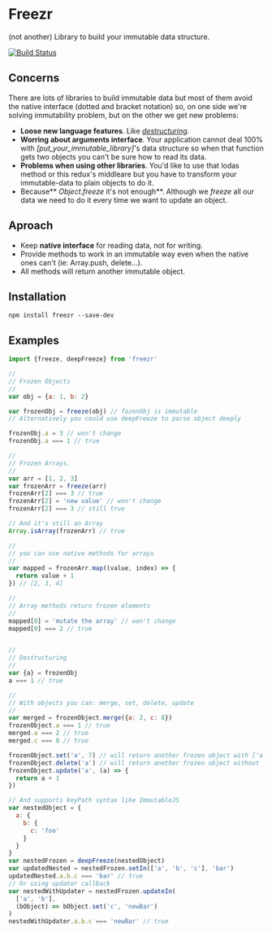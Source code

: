 # Freezr

(not another) Library to build your immutable data structure.

[![Build Status](https://travis-ci.org/carlesba/freezr.svg?branch=master)](https://travis-ci.org/carlesba/freezr)

## Concerns

There are lots of libraries to build immutable data but most of them avoid the native interface (dotted and bracket notation) so, on one side we're solving immutability problem, but on the other we get new problems:

- **Loose new language features**. Like *[destructuring](https://babeljs.io/docs/learn-es2015/#destructuring)*.
- **Worring about arguments interface**. Your application cannot deal 100% with *[put_your_immutable_library]*'s data structure so when that function gets two objects you can't be sure how to read its data.
- **Problems when using other libraries**. You'd like to use that lodas method or this redux's middleare but you have to transform your immutable-data to plain objects to do it.
- Because** *Object.freeze* it's not enough**. Although we *freeze* all our data we need to do it every time we want to update an object.

## Aproach

- Keep **native interface** for reading data, not for writing.
- Provide methods to work in an immutable way even when the native ones can't (ie: Array.push, delete…).
- All methods will return another immutable object.

## Installation

```
npm install freezr --save-dev
```

## Examples

```js
import {freeze, deepFreeze} from 'freezr'

//
// Frozen Objects
//
var obj = {a: 1, b: 2}

var frozenObj = freeze(obj) // fozenObj is immutable
// Alternatively you could use deepFreeze to parse object deeply

frozenObj.a = 3 // won't change
frozenObj.a === 1 // true

//
// Frozen Arrays.
//
var arr = [1, 2, 3]
var frozenArr = freeze(arr)
frozenArr[2] === 3 // true
frozenArr[2] = 'new value' // won't change
frozenArr[2] === 3 // still true

// And it's still an Array
Array.isArray(frozenArr) // true

//
// you can use native methods for arrays
//
var mapped = frozenArr.map((value, index) => {
  return value + 1
}) // [2, 3, 4]

//
// Array methods return frozen elements
//
mapped[0] = 'mutate the array' // won't change
mapped[0] === 2 // true


//
// Destructuring
//
var {a} = frozenObj
a === 1 // true

//
// With objects you can: merge, set, delete, update
//
var merged = frozenObject.merge({a: 2, c: 8})
frozenObject.a === 1 // true
merged.a === 2 // true
merged.c === 8 // true

frozenObject.set('a', 7) // will return another frozen object with ['a'] === 7
frozenObject.delete('a') // will return another frozen object without 'a'
frozenObject.update('a', (a) => {
  return a + 1
})

// And supports keyPath syntax like ImmutableJS
var nestedObject = {
  a: {
    b: {
      c: 'foo'
    }
  }
}
var nestedFrozen = deepFreeze(nestedObject)
var updatedNested = nestedFrozen.setIn(['a', 'b', 'c'], 'bar')
updatedNested.a.b.c === 'bar' // true
// Or using updater callback
var nestedWithUpdater = nestedFrozen.updateIn(
  ['a', 'b'],
  (bObject) => bObject.set('c', 'newBar')
)
nestedWithUpdater.a.b.c === 'newBar' // true
```
